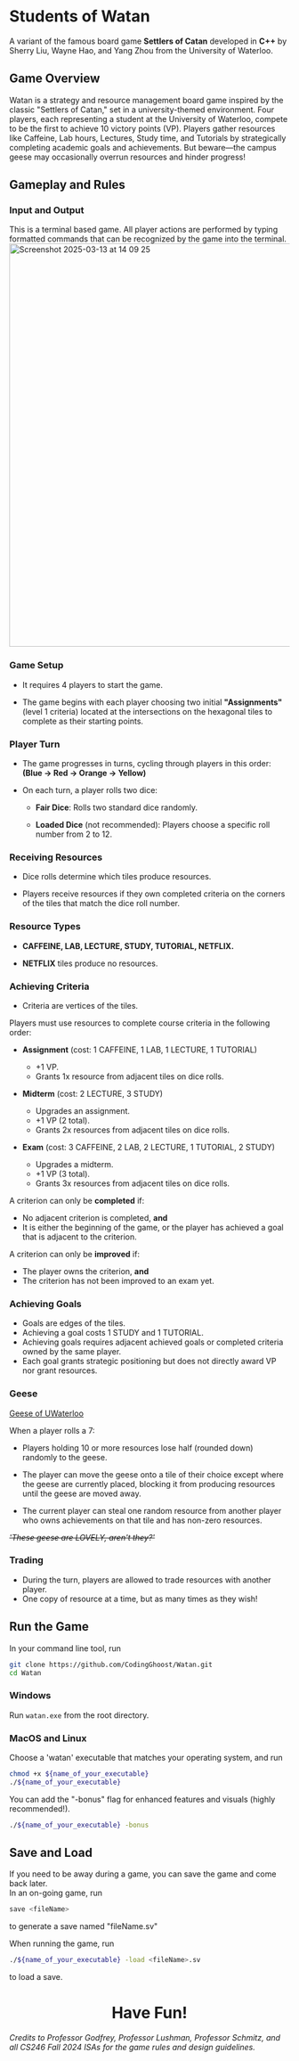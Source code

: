 # Students of Watan
A variant of the famous board game **Settlers of Catan** developed in **C++** by Sherry Liu, Wayne Hao, and Yang Zhou from the University of Waterloo.  

## Game Overview
Watan is a strategy and resource management board game inspired by the classic "Settlers of Catan," set in a university-themed environment. Four players, each representing a student at the University of Waterloo, compete to be the first to achieve 10 victory points (VP). Players gather resources like Caffeine, Lab hours, Lectures, Study time, and Tutorials by strategically completing academic goals and achievements. But beware—the campus geese may occasionally overrun resources and hinder progress!

## Gameplay and Rules

### Input and Output
This is a terminal based game. All player actions are performed by typing formatted commands that can be recognized by the game into the terminal.  
<img width="724" alt="Screenshot 2025-03-13 at 14 09 25" src="https://github.com/user-attachments/assets/28125d59-d845-40ac-b31c-0f8fd27f1618" />


### Game Setup
- It requires 4 players to start the game.

- The game begins with each player choosing two initial **"Assignments"** (level 1 criteria) located at the intersections on the hexagonal tiles to complete as their starting points.

### Player Turn
- The game progresses in turns, cycling through players in this order: **(Blue → Red → Orange → Yellow)**

- On each turn, a player rolls two dice:

  - **Fair Dice**: Rolls two standard dice randomly.

  - **Loaded Dice** (not recommended): Players choose a specific roll number from 2 to 12.

### Receiving Resources
- Dice rolls determine which tiles produce resources.

- Players receive resources if they own completed criteria on the corners of the tiles that match the dice roll number.

### Resource Types
- **CAFFEINE, LAB, LECTURE, STUDY, TUTORIAL, NETFLIX.**
  
- **NETFLIX** tiles produce no resources.

### Achieving Criteria
- Criteria are vertices of the tiles.

Players must use resources to complete course criteria in the following order:  

- **Assignment** (cost: 1 CAFFEINE, 1 LAB, 1 LECTURE, 1 TUTORIAL)

  - +1 VP.
  - Grants 1x resource from adjacent tiles on dice rolls.

- **Midterm** (cost: 2 LECTURE, 3 STUDY)

  - Upgrades an assignment.
  - +1 VP (2 total).
  - Grants 2x resources from adjacent tiles on dice rolls.

- **Exam** (cost: 3 CAFFEINE, 2 LAB, 2 LECTURE, 1 TUTORIAL, 2 STUDY)

  - Upgrades a midterm.
  - +1 VP (3 total).
  - Grants 3x resources from adjacent tiles on dice rolls.  

A criterion can only be **completed** if:
- No adjacent criterion is completed, **and**
- It is either the beginning of the game, or the player has achieved a goal that is adjacent to the criterion.  

A criterion can only be **improved** if:
- The player owns the criterion, **and**
- The criterion has not been improved to an exam yet.

### Achieving Goals
- Goals are edges of the tiles.
- Achieving a goal costs 1 STUDY and 1 TUTORIAL.
- Achieving goals requires adjacent achieved goals or completed criteria owned by the same player.
- Each goal grants strategic positioning but does not directly award VP nor grant resources.

### Geese
<a href="https://www.instagram.com/geeseofuwaterloo/?hl=en">Geese of UWaterloo</a>

When a player rolls a 7:
- Players holding 10 or more resources lose half (rounded down) randomly to the geese.

- The player can move the geese onto a tile of their choice except where the geese are currently placed, blocking it from producing resources until the geese are moved away.

- The current player can steal one random resource from another player who owns achievements on that tile and has non-zero resources.

*~~'These geese are LOVELY, aren't they?'~~*

### Trading
- During the turn, players are allowed to trade resources with another player.
- One copy of resource at a time, but as many times as they wish!

## Run the Game

In your command line tool, run
```bash
git clone https://github.com/CodingGhoost/Watan.git
cd Watan
```
### Windows
Run `watan.exe` from the root directory.

### MacOS and Linux
Choose a 'watan' executable that matches your operating system, and run
```bash
chmod +x ${name_of_your_executable}
./${name_of_your_executable}
```
You can add the "-bonus" flag for enhanced features and visuals (highly recommended!).  
```bash
./${name_of_your_executable} -bonus
```

## Save and Load    

If you need to be away during a game, you can save the game and come back later.  
In an on-going game, run 
```bash
save <fileName>
```
to generate a save named "fileName.sv"  

When running the game, run
```bash
./${name_of_your_executable} -load <fileName>.sv
```
to load a save.  

<h1 align="center"><strong>Have Fun!</strong></h1>


*Credits to Professor Godfrey, Professor Lushman, Professor Schmitz, and all CS246 Fall 2024 ISAs for the game rules and design guidelines.*  
